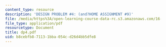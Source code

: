 ```yaml
---
content_type: resource
description: 'DESIGN PROBLEM #4: (and?HOME ASSIGNMENT #9)'
file: /media/https%3A/open-learning-course-data-rc.s3.amazonaws.com/16-20-structural-mechanics-fall-2002/b8cebfb871131bba054cd26d4bb5dfe8_dp4.pdf
file_type: application/pdf
resourcetype: Document
title: dp4.pdf
uid: b8cebfb8-7113-1bba-054c-d26d4bb5dfe8
---
```

